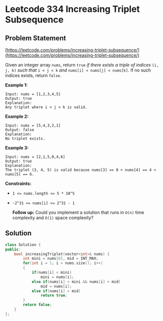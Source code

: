 # Leetcode 334 Increasing Triplet Subsequence

## Problem Statement

[https://leetcode.com/problems/increasing-triplet-subsequence/](https://leetcode.com/problems/increasing-triplet-subsequence/)

Given an integer array `nums`, return `true` _if there exists a triple of indices_ `(i, j, k)` _such that_ `i < j < k` _and_ `nums[i] < nums[j] < nums[k]`. If no such indices exists, return `false`.

**Example 1:**

```text
Input: nums = [1,2,3,4,5]
Output: true
Explanation: 
Any triplet where i < j < k is valid.
```

**Example 2:**

```text
Input: nums = [5,4,3,2,1]
Output: false
Explanation: 
No triplet exists.
```

**Example 3:**

```text
Input: nums = [2,1,5,0,4,6]
Output: true
Explanation: 
The triplet (3, 4, 5) is valid because nums[3] == 0 < nums[4] == 4 < nums[5] == 6.
```

**Constraints:**

* `1 <= nums.length <= 5 * 10^5`
* `-2^31 <= nums[i] <= 2^31 - 1`

  **Follow up:** Could you implement a solution that runs in `O(n)` time complexity and `O(1)` space complexity?

## Solution

```cpp
class Solution {
public:
    bool increasingTriplet(vector<int>& nums) {
        int mini = nums[0], mid = INT_MAX;
        for(int i = 1; i < nums.size(); i++)
        {
            if(nums[i] < mini)
                mini = nums[i];
            else if(nums[i] > mini && nums[i] < mid)
                mid = nums[i];
            else if(nums[i] > mid)
                return true;
        }
        return false;
    }
};
```


